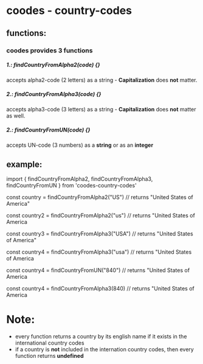 # coodes - country-codes

## functions: 
### coodes provides **3** functions

##### 1.: findCountryFromAlpha2(code) {}
accepts alpha2-code (2 letters) as a string - **Capitalization** does **not** matter.

##### 2.: findCountryFromAlpha3(code) {}
accepts alpha3-code (3 letters) as a string - **Capitalization** does **not** matter as well.

##### 2.: findCountryFromUN(code) {}
accepts UN-code (3 numbers) as a **string** or as an **integer**


## example:
import {
    findCountryFromAlpha2, 
    findCountryFromAlpha3, 
    findCountryFromUN
} from 'coodes-country-codes'

const country = findCountryFromAlpha2("US")
// returns "United States of America"

const country2 = findCountryFromAlpha2("us")
// returns "United States of America

const country3 = findCountryFromAlpha3("USA")
// returns "United States of America"

const country4 = findCountryFromAlpha3("usa")
// returns "United States of America

const country4 = findCountryFromUN("840")
// returns "United States of America

const country4 = findCountryFromAlpha3(840)
// returns "United States of America


# Note: 
- every function returns a country by its english name if it exists in the international country codes
- if a country is **not** included in the internation country codes, then every function returns **undefined**